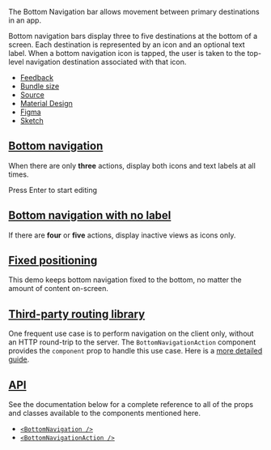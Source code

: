 The Bottom Navigation bar allows movement between primary destinations in an app.

Bottom navigation bars display three to five destinations at the bottom of a screen. Each destination is represented by an icon and an optional text label. When a bottom navigation icon is tapped, the user is taken to the top-level navigation destination associated with that icon.

-   [Feedback](https://github.com/mui/material-ui/labels/component%3A%20bottom%20navigation)
-   [Bundle size](https://bundlephobia.com/package/@mui/material@latest "Scroll down to 'Exports Analysis' for a more detailed report.")
-   [Source](https://github.com/mui/material-ui/tree/v6.4.11/packages/mui-material/src/BottomNavigation)
-   [Material Design](https://m2.material.io/components/bottom-navigation)
-   [Figma](https://mui.com/store/items/figma-react/?utm_source=docs&utm_medium=referral&utm_campaign=component-link-header)
-   [Sketch](https://mui.com/store/items/sketch-react/?utm_source=docs&utm_medium=referral&utm_campaign=component-link-header)

## [Bottom navigation](https://v6.mui.com/material-ui/react-card/#bottom-navigation)

When there are only **three** actions, display both icons and text labels at all times.

Press Enter to start editing

## [Bottom navigation with no label](https://v6.mui.com/material-ui/react-card/#bottom-navigation-with-no-label)

If there are **four** or **five** actions, display inactive views as icons only.

## [Fixed positioning](https://v6.mui.com/material-ui/react-card/#fixed-positioning)

This demo keeps bottom navigation fixed to the bottom, no matter the amount of content on-screen.

## [Third-party routing library](https://v6.mui.com/material-ui/react-card/#third-party-routing-library)

One frequent use case is to perform navigation on the client only, without an HTTP round-trip to the server. The `BottomNavigationAction` component provides the `component` prop to handle this use case. Here is a [more detailed guide](https://v6.mui.com/material-ui/integrations/routing/).

## [API](https://v6.mui.com/material-ui/react-card/#api)

See the documentation below for a complete reference to all of the props and classes available to the components mentioned here.

-   [`<BottomNavigation />`](https://v6.mui.com/material-ui/api/bottom-navigation/)
-   [`<BottomNavigationAction />`](https://v6.mui.com/material-ui/api/bottom-navigation-action/)